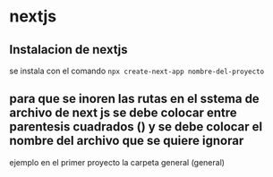 #  nextjs

## Instalacion de nextjs 
se instala con el comando 
``` npx create-next-app nombre-del-proyecto ``` 

## para que se inoren las rutas en el sstema de archivo de next js se debe colocar entre parentesis cuadrados () y se debe colocar el nombre del archivo que se quiere ignorar

ejemplo en el primer proyecto la carpeta general (general)